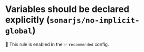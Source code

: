 # Variables should be declared explicitly (`sonarjs/no-implicit-global`)

💼 This rule is enabled in the ✅ `recommended` config.

<!-- end auto-generated rule header -->
